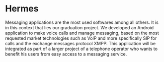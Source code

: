 # Hermes
Messaging applications are the most used softwares among all others. It is in this context that lies our graduation project. We developed an Android application to make voice calls and manage messaging, based on the most requested market technologies such as VoIP and more specifically SIP for calls and the exchange messages protocol XMPP. This application will be integrated as part of a larger project of a telephone operator who wants to benefit his users from easy access to a messaging service.
